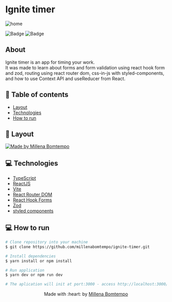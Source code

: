 # Ignite timer
![home](https://user-images.githubusercontent.com/47898033/181805624-e918f325-0476-4db3-a438-09a07f65c28f.png)

![Badge](https://img.shields.io/badge/since-2021-blue?style=flat-square)
![Badge](https://img.shields.io/badge/status-finalizado-green?style=flat-square)

## About
Ignite timer is an app for timing your work.  
It was made to learn about forms and form validation using react hook form and zod, routing using react router dom, css-in-js with styled-components, and how to use Context API and useReducer from React.

## :pushpin: Table of contents

- [Layout](#art-layout)
- [Technologies](#computer-technologies)
- [How to run](#construction_worker-how-to-run)

## :art: Layout

<a href="https://www.figma.com/community/file/1127351821076435124">
  <img alt="Made by Millena Bomtempo" src="https://img.shields.io/badge/layout-figma-green?style=flat-square">
</a>

## :computer: Technologies
- [TypeScript](https://www.typescriptlang.org/)
- [ReactJS](https://pt-br.reactjs.org/)
- [Vite](https://vitejs.dev/)
- [React Router DOM](https://reactrouter.com/docs/en/v6)
- [React Hook Forms](https://react-hook-form.com/get-started)
- [Zod](https://zod.dev/)
- [styled components](https://styled-components.com/)

## :computer: How to run

```bash
# Clone repository into your machine
$ git clone https://github.com/millenabomtempo/ignite-timer.git

# Install dependencies
$ yarn install or npm install

# Run application
$ yarn dev or npm run dev

# The aplication will init at port:3000 - access http://localhost:3000/
```

<p align="center"> Made with :heart: by <a href="https://github.com/millenabomtempo">Millena Bomtempo</a></p>
